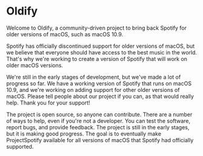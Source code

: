 # Oldify
Welcome to Oldify, a community-driven project to bring back Spotify for older versions of macOS, such as macOS 10.9.

Spotify has officially discontinued support for older versions of macOS, but we believe that everyone should have access to the best music in the world. That's why we're working to create a version of Spotify that will work on older macOS versions.

We're still in the early stages of development, but we've made a lot of progress so far. We have a working version of Spotify that runs on macOS 10.9, and we're working on adding support for other older versions of macOS.
Please tell people about our project if you can, as that would really help.
Thank you for your support!

The project is open source, so anyone can contribute.
There are a number of ways to help, even if you're not a developer. You can test the software, report bugs, and provide feedback.
The project is still in the early stages, but it is making good progress.
The goal is to eventually make ProjectSpotify available for all versions of macOS that Spotify had officially supported.

